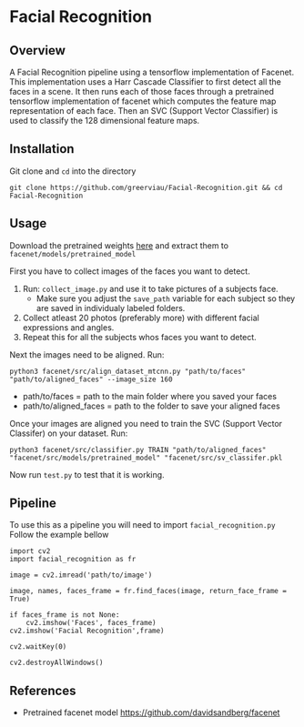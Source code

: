 # Facial Recognition

## Overview
A Facial Recognition pipeline using a tensorflow implementation of Facenet.
This implementation uses a Harr Cascade Classifier to first detect all the faces in a scene.
It then runs each of those faces through a pretrained tensorflow implementation of facenet which computes the feature map representation of each face.
Then an SVC (Support Vector Classifier) is used to classify the 128 dimensional feature maps.

## Installation
Git clone and ```cd``` into the directory
```
git clone https://github.com/greerviau/Facial-Recognition.git && cd Facial-Recognition
```

## Usage
Download the pretrained weights [here](https://drive.google.com/file/d/0B5MzpY9kBtDVZ2RpVDYwWmxoSUk/edit) and extract them to ```facenet/models/pretrained_model```

First you have to collect images of the faces you want to detect.
1. Run: ```collect_image.py``` and use it to take pictures of a subjects face.
   * Make sure you adjust the ```save_path``` variable for each subject so they are saved in individualy labeled folders.
2. Collect atleast 20 photos (preferably more) with different facial expressions and angles.
3. Repeat this for all the subjects whos faces you want to detect.

Next the images need to be aligned. Run:
```
python3 facenet/src/align_dataset_mtcnn.py "path/to/faces" "path/to/aligned_faces" --image_size 160
```
* path/to/faces = path to the main folder where you saved your faces
* path/to/aligned_faces = path to the folder to save your aligned faces

Once your images are aligned you need to train the SVC (Support Vector Classifer) on your dataset. Run:
```
python3 facenet/src/classifier.py TRAIN "path/to/aligned_faces" "facenet/src/models/pretrained_model" "facenet/src/sv_classifer.pkl
```

Now run ```test.py``` to test that it is working.

## Pipeline
To use this as a pipeline you will need to import ```facial_recognition.py```
Follow the example bellow
```
import cv2
import facial_recognition as fr

image = cv2.imread('path/to/image')

image, names, faces_frame = fr.find_faces(image, return_face_frame = True)

if faces_frame is not None:
	cv2.imshow('Faces', faces_frame)
cv2.imshow('Facial Recognition',frame)

cv2.waitKey(0)

cv2.destroyAllWindows()
```

## References 
* Pretrained facenet model https://github.com/davidsandberg/facenet
